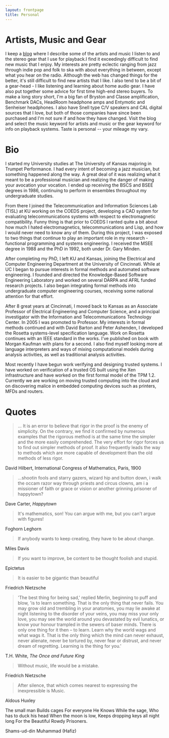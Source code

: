 ```yaml
---
layout: frontpage
title: Personal
---
```


# Artists, Music and Gear

I keep a [blog](http://www.ittc.ku.edu/~alex/personal/music-blog/music-blog.php) where I describe some of the artists and music I listen
to and the stereo gear that I use for playback.I find it exceedingly
difficult to find new music that I enjoy. My interests are pretty
eclectic ranging from jazz through indie pop and folk to ska with
about everything in between, except what you hear on the
radio. Although the web has changed things for the better, it's still
difficult to find new artists that I like. I also tend to be a bit of
a gear-head - I like listening and learning about home audio gear. I
have also put together some advice for first time high-end stereo
buyers. To make a long story short, I'm a big fan of Bryston and
Classe amplification, Benchmark DACs, HeadRoom headphone amps and
Entymotic and Senheiser headphones. I also have Snell type C/V
speakers and CAL digital sources that I love, but both of those
companies have since been purchased and I'm not sure if and how they
have changed. Visit the blog and select the music keyword for artists
and music or the gear keyword for info on playback systems. Taste is
personal -- your mileage my vary.

# Bio

I started my University studies at The University of Kansas majoring
in Trumpet Performance. I had every intent of becoming a jazz
musician, but something happened along the way. A great deal of it was
realizing what it meant to be a professional musician and realizing
the danger of making your avocation your vocation. I ended up
receiving the BSCS and BSEE degrees in 1986, continuing to perform in
ensembles throughout my undergraduate studies.

From there I joined the Telecommunication and Information Sciences Lab
(TISL) at KU working on the COEDS project, developing a CAD system for
evaluating telecommunications systems with respect to electromagnetic
compatibility. Funny thing is that prior to COEDS I ranted quite a bit
about how much I hated electromagnetics, telecommunications and Lisp,
and how I would never need to know any of them. During this project, I
was exposed to two things that continue to play an important role in
my research - functional programming and systems engineering. I
received the MSEE degree in 1988 and the PhD in 1992, both under
Dr. Gary Minden.

After completing my PhD, I left KU and Kansas, joining the Electrical
and Computer Engineering Department at the University of
Cincinnati. While at UC I began to pursue interests in formal methods
and automated software engineering. I founded and directed the
Knowledge-Based Software Engineering Laboratory and worked on several
DARPA and AFRL funded research projects. I also began integrating
formal methods into undergraduate computer engineering courses,
receiving some national attention for that effort.  

After 8 great years at Cincinnati, I moved back to Kansas as an
Associate Professor of Electrical Engineering and Computer Science,
and a principal investigator with the Information and
Telecommunications Technology Center. In 2005 I was promoted to
Professor. My interests in formal methods continued and with David
Barton and Peter Ashenden, I developed the Rosetta systems-level
specification language.  Work on Rosetta continues with an IEEE
standard in the works. I've published on book with Morgan Kaufman with
plans for a second. I also find myself looking more at language
interpreters and ways of mixing computational models during analysis
activities, as well as traditional analysis activities.

Most recently I have begun work verifying and designing trusted
systems. I have worked on verification of a trusted OS built using the
Xen infrastructure and have worked on the first formal model of the
TPM 1.2.  Currently we are working on moving trusted computing into
the cloud and on discovering malice in embedded computing devices such
as printers, MFDs and routers.

# Quotes

> ... It is an error to believe that rigor in the proof is the enemy
>  of simplicity. On the contrary, we find it confirmed by numerous
>  examples that the rigorous method is at the same time the simpler
>  and the more easily comprehended. The very effort for rigor forces
>  us to find out simpler methods of proof. It also frequently leads
>  the way to methods which are more capable of development than the
>  old methods of less rigor.

David Hilbert, International Congress of Mathematics, Paris, 1900

>...shootin fools and starry gazers, wizard hip and button down,
> i walk the occam razor way through priests and circus clowns,
> am i a missioner of faith or grace or vision or another grinning prisoner of happytown?

Dave Carter, *Happytown*

>It's mathematics, son! You can argue with me, but you can't argue with figures!

Foghorn Leghorn 

>If anybody wants to keep creating, they have to be about change.

Miles Davis

> If you want to improve, be content to be thought foolish and stupid.

Epictetus 

> It is easier to be gigantic than beautiful

Friedrich Nietzsche 

> 'The best thing for being sad,' replied Merlin, beginning to puff
>  and blow, 'is to learn something. That is the only thing that never
>  fails. You may grow old and trembling in your anatomies, you may lie
>  awake at night listening to the disorder of your veins, you may miss
>  your only love, you may see the world around you devastated by evil
>  lunatics, or know your honour trampled in the sewers of baser
>  minds. There is only one thing for it then – to learn. Learn why the
>  world wags and what wags it. That is the only thing which the mind
>  can never exhaust, never alienate, never be tortured by, never fear
>  or distrust, and never dream of regretting. Learning is the thing
>  for you.'

T.H. White, *The Once and Future King*

> Without music, life would be a mistake.

Friedrich Nietzsche

> After silence, that which comes nearest to expressing the inexpressible is Music.

Aldous Huxley


  The small man
  Builds cages
  For everyone
  He
  Knows
  While the sage,
  Who has to duck his head
  When the moon is low,
  Keeps dropping keys all night long 
  For the
  Beautiful
  Rowdy
  Prisoners.

Shams-ud-din Muhammad (Hafiz)

